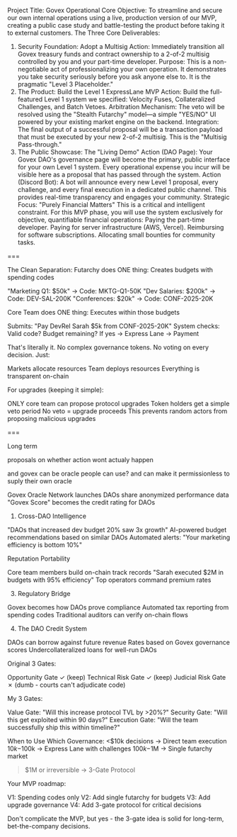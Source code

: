 Project Title: Govex Operational Core
Objective: To streamline and secure our own internal operations using a live, production version of our MVP, creating a public case study and battle-testing the product before taking it to external customers.
The Three Core Deliverables:
1. Security Foundation: Adopt a Multisig
Action: Immediately transition all Govex treasury funds and contract ownership to a 2-of-2 multisig controlled by you and your part-time developer.
Purpose: This is a non-negotiable act of professionalizing your own operation. It demonstrates you take security seriously before you ask anyone else to. It is the pragmatic "Level 3 Placeholder."
2. The Product: Build the Level 1 ExpressLane MVP
Action: Build the full-featured Level 1 system we specified: Velocity Fuses, Collateralized Challenges, and Batch Vetoes.
Arbitration Mechanism: The veto will be resolved using the "Stealth Futarchy" model—a simple "YES/NO" UI powered by your existing market engine on the backend.
Integration: The final output of a successful proposal will be a transaction payload that must be executed by your new 2-of-2 multisig. This is the "Multisig Pass-through."
3. The Public Showcase: The "Living Demo"
Action (DAO Page): Your Govex DAO's governance page will become the primary, public interface for your own Level 1 system. Every operational expense you incur will be visible here as a proposal that has passed through the system.
Action (Discord Bot): A bot will announce every new Level 1 proposal, every challenge, and every final execution in a dedicated public channel. This provides real-time transparency and engages your community.
Strategic Focus: "Purely Financial Matters"
This is a critical and intelligent constraint. For this MVP phase, you will use the system exclusively for objective, quantifiable financial operations:
Paying the part-time developer.
Paying for server infrastructure (AWS, Vercel).
Reimbursing for software subscriptions.
Allocating small bounties for community tasks.

===

The Clean Separation:
Futarchy does ONE thing: Creates budgets with spending codes

"Marketing Q1: $50k" → Code: MKTG-Q1-50K
"Dev Salaries: $200k" → Code: DEV-SAL-200K
"Conferences: $20k" → Code: CONF-2025-20K

Core Team does ONE thing: Executes within those budgets

Submits: "Pay DevRel Sarah $5k from CONF-2025-20K"
System checks: Valid code? Budget remaining?
If yes → Express Lane → Payment

That's literally it.
No complex governance tokens. No voting on every decision. Just:

Markets allocate resources
Team deploys resources
Everything is transparent on-chain

For upgrades (keeping it simple):

ONLY core team can propose protocol upgrades
Token holders get a simple veto period
No veto = upgrade proceeds
This prevents random actors from proposing malicious upgrades

===

Long term

proposals on whether action wont actualy happen

and  govex can be oracle people can use? and can make it permissionless to suply their own oracle

Govex Oracle Network launches
DAOs share anonymized performance data
"Govex Score" becomes the credit rating for DAOs


1. Cross-DAO Intelligence

"DAOs that increased dev budget 20% saw 3x growth"
AI-powered budget recommendations based on similar DAOs
Automated alerts: "Your marketing efficiency is bottom 10%"

 Reputation Portability

Core team members build on-chain track records
"Sarah executed $2M in budgets with 95% efficiency"
Top operators command premium rates

3. Regulatory Bridge

Govex becomes how DAOs prove compliance
Automated tax reporting from spending codes
Traditional auditors can verify on-chain flows

4. The DAO Credit System

DAOs can borrow against future revenue
Rates based on Govex governance scores
Undercollateralized loans for well-run DAOs

Original 3 Gates:

Opportunity Gate ✓ (keep)
Technical Risk Gate ✓ (keep)
Judicial Risk Gate ✗ (dumb - courts can't adjudicate code)

My 3 Gates:

Value Gate: "Will this increase protocol TVL by >20%?"
Security Gate: "Will this get exploited within 90 days?"
Execution Gate: "Will the team successfully ship this within timeline?"

When to Use Which Governance:
<$10k decisions → Direct team execution
$10k-$100k → Express Lane with challenges
$100k-$1M → Single futarchy market
>$1M or irreversible → 3-Gate Protocol


Your MVP roadmap:

V1: Spending codes only
V2: Add single futarchy for budgets
V3: Add upgrade governance
V4: Add 3-gate protocol for critical decisions

Don't complicate the MVP, but yes - the 3-gate idea is solid for long-term, bet-the-company decisions.